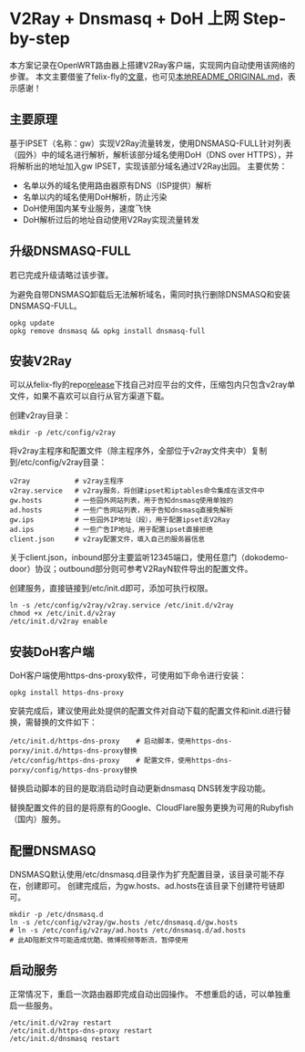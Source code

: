 # V2Ray + Dnsmasq + DoH 上网 Step-by-step

本方案记录在OpenWRT路由器上搭建V2Ray客户端，实现网内自动使用该网络的步骤。
本文主要借鉴了felix-fly的[文章](https://github.com/felix-fly/v2ray-openwrt/blob/master/README.md)，也可见[本地README_ORIGINAL.md](README_ORIGINAL.md)，表示感谢！

## 主要原理

基于IPSET（名称：gw）实现V2Ray流量转发，使用DNSMASQ-FULL针对列表（园外）中的域名进行解析，解析该部分域名使用DoH（DNS over HTTPS），并将解析出的地址加入gw IPSET，实现该部分域名通过V2Ray出园。
主要优势：
* 名单以外的域名使用路由器原有DNS（ISP提供）解析
* 名单以内的域名使用DoH解析，防止污染
* DoH使用国内某专业服务，速度飞快
* DoH解析过后的地址自动使用V2Ray实现流量转发

## 升级DNSMASQ-FULL

若已完成升级请略过该步骤。

为避免自带DNSMASQ卸载后无法解析域名，需同时执行删除DNSMASQ和安装DNSMASQ-FULL。
```shell
opkg update
opkg remove dnsmasq && opkg install dnsmasq-full
```

## 安装V2Ray

可以从felix-fly的repo[release](https://github.com/felix-fly/v2ray-openwrt/releases)下找自己对应平台的文件，压缩包内只包含v2ray单文件，如果不喜欢可以自行从官方渠道下载。

创建v2ray目录：
```shell
mkdir -p /etc/config/v2ray
```

将v2ray主程序和配置文件（除主程序外，全部位于v2ray文件夹中）复制到/etc/config/v2ray目录：
```shell
v2ray           # v2ray主程序
v2ray.service   # v2ray服务，将创建ipset和iptables命令集成在该文件中
gw.hosts        # 一些园外网站列表，用于告知dnsmasq使用单独的
ad.hosts        # 一些广告网站列表，用于告知dnsmasq直接免解析
gw.ips          # 一些园外IP地址（段），用于配置ipset走V2Ray
ad.ips          # 一些广告IP地址，用于配置ipset直接拒绝
client.json     # v2ray配置文件，填入自己的服务器信息
```

关于client.json，inbound部分主要监听12345端口，使用任意门（dokodemo-door）协议；outbound部分则可参考V2RayN软件导出的配置文件。

创建服务，直接链接到/etc/init.d即可，添加可执行权限。
```shell
ln -s /etc/config/v2ray/v2ray.service /etc/init.d/v2ray
chmod +x /etc/init.d/v2ray
/etc/init.d/v2ray enable
```

## 安装DoH客户端

DoH客户端使用https-dns-proxy软件，可使用如下命令进行安装：
```shell
opkg install https-dns-proxy
```
安装完成后，建议使用此处提供的配置文件对自动下载的配置文件和init.d进行替换，需替换的文件如下：
```shell
/etc/init.d/https-dns-proxy    # 启动脚本，使用https-dns-porxy/init.d/https-dns-proxy替换
/etc/config/https-dns-proxy    # 配置文件，使用https-dns-porxy/config/https-dns-proxy替换
```
替换启动脚本的目的是取消启动时自动更新dnsmasq DNS转发字段功能。

替换配置文件的目的是将原有的Google、CloudFlare服务更换为可用的Rubyfish（国内）服务。


## 配置DNSMASQ

DNSMASQ默认使用/etc/dnsmasq.d目录作为扩充配置目录，该目录可能不存在，创建即可。
创建完成后，为gw.hosts、ad.hosts在该目录下创建符号链即可。
```shell
mkdir -p /etc/dnsmasq.d
ln -s /etc/config/v2ray/gw.hosts /etc/dnsmasq.d/gw.hosts
# ln -s /etc/config/v2ray/ad.hosts /etc/dnsmasq.d/ad.hosts
# 此AD阻断文件可能造成优酷、微博视频等断流，暂停使用
```

## 启动服务

正常情况下，重启一次路由器即完成自动出园操作。
不想重启的话，可以单独重启一些服务。
```shell
/etc/init.d/v2ray restart
/etc/init.d/https-dns-proxy restart
/etc/init.d/dnsmasq restart
```